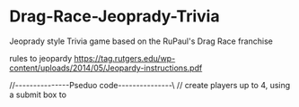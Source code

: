 # Drag-Race-Jeoprady-Trivia
Jeoprady style Trivia game based on the RuPaul's Drag Race franchise

rules to jeopardy https://tag.rutgers.edu/wp-content/uploads/2014/05/Jeopardy-instructions.pdf 

//---------------Pseduo code---------------\\
// create players up to 4, using a submit box to 